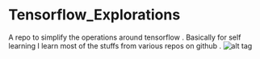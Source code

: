 # Tensorflow_Explorations
A repo to simplify the operations around tensorflow . Basically for self learning
I learn most of the stuffs from various repos on github .
![alt tag](https://upload.wikimedia.org/wikipedia/commons/thumb/1/11/TensorFlowLogo.svg/2000px-TensorFlowLogo.svg.png)
